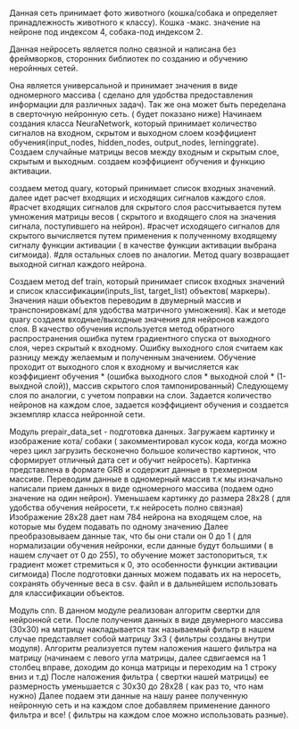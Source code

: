 Данная сеть принимает фото животного (кошка/собака и определяет принадлежность животного к классу).
Кошка -макс. значение на нейроне под индексом 4, собака-под индексом 2.


Данная нейросеть является полно связной и  написана без фреймворков, сторонних библиотек по созданию и обучению неройнных сетей.

Она является универсальной и принимает значения в виде одномерного массива ( сделано для удобства предоставления информации для различных задач).
Так же она может быть переделана в сверточную нейронную сеть. ( будет показано ниже)
Начинаем создания класса NeuraNetwork, который принимает количество сигналов на входном, скрытом и выходном слоем коэффициент обучения(input_nodes, hidden_nodes, output_nodes,
                 lerninggrate).
Создаем случайные матрицы весов между входным и скрытым слое, скрытым и выходным.
создаем коэффициент обучения и функцию активации.

создаем метод  quary, который принимает список входных значений.
далее идет расчет входящих и исходящих сигналов каждого слоя.
#расчет входящих сигналов для скрытого слоя рассчитывается путем умножения матрицы весов ( скрытого и входящего слоя на значения сигнала, поступившего на нейрон).
#расчет исходящего  сигналов для скрытого вычисляется путем применения к полученному входящему сигналу функции активации ( в качестве функции активации выбрана сигмоида).
#для остальных слоев по аналогии.
Метод  quary возвращает выходной сигнал каждого нейрона.

Создаем метод def train,  который принимает список входных значений и список классификации(inputs_list, target_list) объектов( маркеры).
Значения наши объектов переводим в двумерный массив и транспонировкам( для удобства матричного умножения).
Как и методе quary создаем входные/выходные значения для нейронов каждого слоя.
В качество обучения используется метод обратного распространения ошибка путем градиентного спуска от выходного слоя, через скрытый к входному.
Ошибку выходного слоя считаем как разницу между желаемым и полученным значением.
Обучение проходит от выходного слоя к входному и вычисляется как коэффициент обучения * (ошибка выходного слоя * выходной слой * (1-выхдной слой)), массив скрытого слоя тампонированный)
Следующему слоя по аналогии, с учетом поправки на слои.
Задается количество нейронов на каждом слое, задается коэффициент обучения и создается экземпляр класса нейронной сети.

Модуль prepair_data_set - подготовка данных.
Загружаем картинку и изображение кота/ собаки ( закомментировал кусок кода, когда можно через цикл загрузить бесконечно большое количество картинок, что сформирует отличный дата сет и обучит нейросеть).
Картинка представлена в формате GRB и содержит данные в трехмерном массиве.
Переводим данные в одномерный массив  т.к мы изначально написали прием данных в виде одномерного массива (подаем одно значение на один нейрон).
Уменьшаем картинку до размера 28х28 ( для удобства обучения нейросети, т.к нейросеть полно связная)
Изображение 28х28 дает нам 784 нейрона на входящем слое, на которые мы будем подавать по одному значению
Далее преобразовываем данные так, что бы они стали он 0 до 1 ( для нормализации обучения нейронки, если данные будут большими ( в нашем случает от 0 до 255), то обучение может застопориться, т.к градиент может стремиться к 
0, это особенности функции активации сигмоида)
После подготовки данных можем подавать их на неросеть, сохранять обученные веса в csv. файл и в дальнейшем использовать для классификации объектов.

Модуль cnn.
В данном модуле реализован алгоритм свертки для нейронной сети.
После получения данных в виде двумерного массива (30х30) на матрицу накладывается так называемый фильтр в нашем случае представляет собой матрицу 3х3 ( фильтры созданы внутри модуля).
Алгоритм реализуется путем наложения нашего фильтра на матрицу (начинаем с левого угла матрицы, далее сдвигаемся на 1 столбец вправе, доходим до конца матрицы и переходим на 1 строку вниз и т.д)
После наложения фильтра ( свертки нашей матрицы) ее размерность уменьшается с 30х30 до 28х28 ( как раз то, что нам нужно)
Далее подаем эти данные на нашу ранее полученную нейронную сеть и на каждом слое добавляем применение данного фильтра и все! ( фильтры на каждом слое можно использовать разные).











